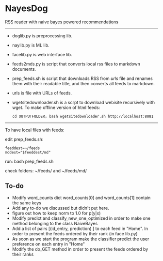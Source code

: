 # NayesDog
RSS reader with naive bayes powered recommendations

---

- doglib.py is preprocessing lib.
- naylib.py is ML lib.
- facelib.py is web interface lib.
- feeds2mds.py is script that converts local rss files to markdown documents.
- prep_feeds.sh is script that downloads RSS from *urls* file and renames them with their readable title, and then converts all feeds to markdown.
- urls is file with URLs of feeds.
- wgetsitedownloader.sh is a scrpt to download webisite recursively with wget. To make offline version of html feeds:

    ``` {.bash}
    cd OUTPUTFOLDER; bash wgetsitedownloader.sh http://localhost:8081
    ```

---

To have local files with feeds:

edit prep_feeds.sh:

``` {.bash}
feeddest=~/feeds
mddest="$feeddest/md"
```

run:
bash prep_feeds.sh

check folders:
~/feeds/ and ~/feeds/md/

## To-do

* Modify word_counts dict word_counts[0] and word_counts[1] contain the same keys
* Add any to-do we discussed but didn't put here.
* figure out how to keep norm to 1.0 for p(y|x)
* Modify predict and classify_new_one_optimized in order to make one method belonging to the class NaiveBayes
* Add a list of pairs [(id_entry, prediction) ] to each feed in "Home". In order to present the feeds ordered by their rank (in face lib.py)
* As soon as we start the program make the classifier predict the user preference on each entry in "Home"
* Modify the do_GET method in order to present the feeds ordered by their ranks
